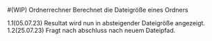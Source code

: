 #(WIP) Ordnerrechner
Berechnet die Dateigröße eines Ordners

1.1(05.07.23)
  Resultat wird nun in absteigender Dateigröße angezeigt.
1.2(25.07.23)
  Fragt nach abschluss nach neuem Dateipfad.

